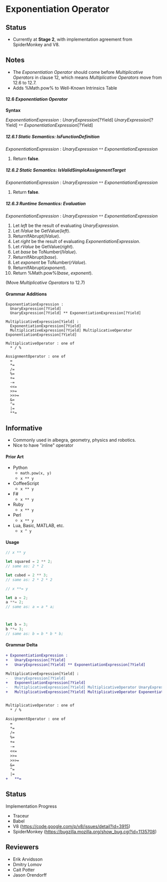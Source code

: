 # Exponentiation Operator

## Status

- Currently at **Stage 2**, with implementation agreement from SpiderMonkey and V8.


## Notes

- The _Exponentiation Operator_ should come before _Multiplicative Operators_ in clause 12, which means _Multiplicative Operators_ move from 12.6 to 12.7.
- Adds %Math.pow% to Well-Known Intrinsics Table


#### 12.6 _Exponentiation Operator_

  **Syntax**
  
  _ExponentiationExpression_ : 
    _UnaryExpression_[?Yield]
    _UnaryExpression_[?Yield] `**` _ExponentiationExpression_[?Yield]

##### 12.6.1 Static Semantics: IsFunctionDefinition

  _ExponentiationExpression_ : _UnaryExpression_  `**` _ExponentiationExpression_
  
  1. Return **false**.

##### 12.6.2 Static Semantics: IsValidSimpleAssignmentTarget

  _ExponentiationExpression_ : _UnaryExpression_  `**` _ExponentiationExpression_
  
  1. Return **false**.

##### 12.6.3 Runtime Semantics: Evaluation

  _ExponentiationExpression_ : _UnaryExpression_  `**` _ExponentiationExpression_

  1. Let _left_ be the result of evaluating _UnaryExpression_.
  1. Let _lValue_ be GetValue(_left_).
  1. ReturnIfAbrupt(_lValue_).
  1. Let _right_ be the result of evaluating _ExponentiationExpression_.
  1. Let _rValue_ be GetValue(_right_).
  1. Let _base_ be ToNumber(_lValue_).
  1. ReturnIfAbrupt(_base_).
  1. Let _exponent_ be ToNumber(_rValue_).
  1. ReturnIfAbrupt(_exponent_).
  1. Return %Math.pow%(_base_, _exponent_).


(Move _Multiplicative Operators_ to 12.7)



#### Grammar Additions

```
ExponentiationExpression : 
  UnaryExpression[?Yield]
  UnaryExpression[?Yield] ** ExponentiationExpression[?Yield]

MultiplicativeExpression[Yield] :
  ExponentiationExpression[?Yield]
  MultiplicativeExpression[?Yield] MultiplicativeOperator ExponentiationExpression[?Yield]

MultiplicativeOperator : one of
  * / %
  
AssignmentOperator : one of
  =
  *=
  /=
  %=
  +=
  -=
  <<=
  >>=
  >>>=
  &=
  ^=
  |=
  **=
```



## Informative

- Commonly used in albegra, geometry, physics and robotics.
- Nice to have "inline" operator

#### Prior Art

- Python
  - `math.pow(x, y)`
  - `x ** y`
- CoffeeScript
  - `x ** y`
- F#
  - `x ** y`
- Ruby
  - `x ** y`
- Perl
  - `x ** y`
- Lua, Basic, MATLAB, etc.
  - `x ^ y`


#### Usage


```js
// x ** y

let squared = 2 ** 2;
// same as: 2 * 2

let cubed = 2 ** 3;
// same as: 2 * 2 * 2

```

```js
// x **= y

let a = 2;
a **= 2;
// same as: a = a * a;



let b = 3;
b **= 3;
// same as: b = b * b * b;

```


#### Grammar Delta

```diff
+ ExponentiationExpression : 
+   UnaryExpression[?Yield]
+   UnaryExpression[?Yield] ** ExponentiationExpression[?Yield]

MultiplicativeExpression[Yield] :
-   UnaryExpression[?Yield]
+   ExponentiationExpression[?Yield]
-   MultiplicativeExpression[?Yield] MultiplicativeOperator UnaryExpression[?Yield]
+   MultiplicativeExpression[?Yield] MultiplicativeOperator ExponentiationExpression[?Yield]


MultiplicativeOperator : one of
  * / %

AssignmentOperator : one of
  =
  *=
  /=
  %=
  +=
  -=
  <<=
  >>=
  >>>=
  &=
  ^=
  |=
+   **=
```

## Status

Implementation Progress
  - Traceur
  - Babel
  - V8 (https://code.google.com/p/v8/issues/detail?id=3915)
  - SpiderMonkey (https://bugzilla.mozilla.org/show_bug.cgi?id=1135708)




## Reviewers

- Erik Arvidsson
- Dmitry Lomov
- Cait Potter
- Jason Orendorff
